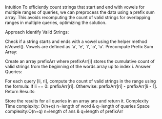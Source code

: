 Intuition
To efficiently count strings that start and end with vowels for multiple ranges of queries, we can preprocess the data using a prefix sum array. This avoids recomputing the count of valid strings for overlapping ranges in multiple queries, optimizing the solution.

Approach
Identify Valid Strings:

Check if a string starts and ends with a vowel using the helper method isVowel().
Vowels are defined as 'a', 'e', 'i', 'o', 'u'.
Precompute Prefix Sum Array:

Create an array prefixArr where prefixArr[i] stores the cumulative count of valid strings from the beginning of the words
array up to index i.
Answer Queries:

For each query [li, ri], compute the count of valid strings in the range using the formula:
If li == 0: prefixArr[ri].
Otherwise: prefixArr[ri] - prefixArr[li - 1].
Return Results:

Store the results for all queries in an array ans and return it.
Complexity
Time complexity: O(n+q) n=length of word & q=length of queries
Space complexity:O(n+q) n=length of ans & q=length of prefixArr
